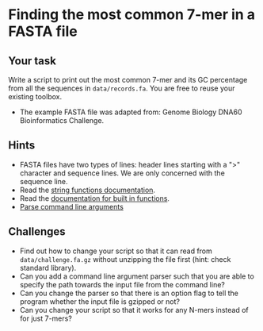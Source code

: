 # Finding the most common 7-mer in a FASTA file

## Your task

Write a script to print out the most common 7-mer and its GC percentage from all
the sequences in `data/records.fa`. You are free to reuse your existing toolbox.

- The example FASTA file was adapted from: Genome Biology DNA60 Bioinformatics
  Challenge.

## Hints

- FASTA files have two types of lines: header lines starting with a ">"
character and sequence lines. We are only concerned with the sequence line.
- Read the [string functions documentation](https://docs.python.org/3/library/string.html).
- Read the [documentation for built in functions](https://docs.python.org/3/library/functions.html).
- [Parse command line arguments](https://docs.python.org/3/howto/argparse.html)

## Challenges

- Find out how to change your script so that it can read from
  `data/challenge.fa.gz` without unzipping the file first (hint: check standard
  library).
- Can you add a command line argument parser such that you are able to specify
  the path towards the input file from the command line?
- Can you change the parser so that there is an option flag to tell the
  program whether the input file is gzipped or not?
- Can you change your script so that it works for any N-mers instead of for
  just 7-mers?
